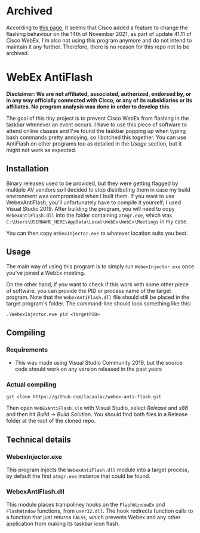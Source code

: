 # Archived
According to [this page](https://ciscocollabcustomer.ideas.aha.io/ideas/WXCUST-I-626), it seems that Cisco added a feature to change the flashing behaviour on the 14th of November 2021, as part of update 41.11 of Cisco WebEx. I'm also not using this program anymore and do not intend to maintain it any further. Therefore, there is no reason for this repo not to be archived.

# WebEx AntiFlash

**Disclaimer: We are not affiliated, associated, authorized, endorsed by, or in any way officially connected with Cisco, or any of its subsidiaries or its affiliates. No program analysis was done in order to develop this.**

The goal of this tiny project is to prevent Cisco WebEx from flashing in the taskbar whenever an event occurs. I have to use this piece of software to attend online classes and I've found the taskbar popping up when typing bash commands pretty annoying, so I botched this together. You can use AntiFlash on other programs too as detailed in the *Usage* section, but it might not work as expected.

## Installation

Binary releases used to be provided, but they were getting flagged by multiple AV vendors so I decided to stop distributing them in case my build environment was compromised when I built them. If you want to use WebexAntiFlash, you'll unfortunately have to compile it yourself; I used Visual Studio 2019.
After building the program, you will need to copy `WebexAntiFlash.dll` into the folder containing `atmgr.exe`, which was `C:\Users\USERNAME_HERE\AppData\Local\WebEx\WebEx\Meetings` in my case.

You can then copy `WebexInjector.exe` to whatever location suits you best.

## Usage

The main way of using this program is to simply run `WebexInjector.exe` once you've joined a WebEx meeting.

On the other hand, if you want to check if this work with some other piece of software, you can provide the PID or process name of the target program. Note that the `WebexAntiFlash.dll` file should still be placed in the target program's folder. The command-line should look something like this:

`.\WebexInjector.exe pid <TargetPID>`

## Compiling

### Requirements

- This was made using Visual Studio Community 2019, but the source code should work on any version released in the past years

### Actual compiling

`git clone https://github.com/lacaulac/webex-anti-flash.git`

Then open `WebExAntiFlash.sln` with Visual Studio, select *Release* and *x86* and then hit *Build -> Build Solution*. You should find both files in a Release folder at the root of the cloned repo.

## Technical details

### WebexInjector.exe

This program injects the `WebexAntiFlash.dll` module into a target process, by default the first `atmgr.exe` instance that could be found.

### WebexAntiFlash.dll

This module places trampoliney hooks on the `FlashWindowEx` and `FlashWindow` functions, from `user32.dll`. The hook redirects function calls to a function that just returns `FALSE`, which prevents Webex and any other application from making its taskbar icon flash.
